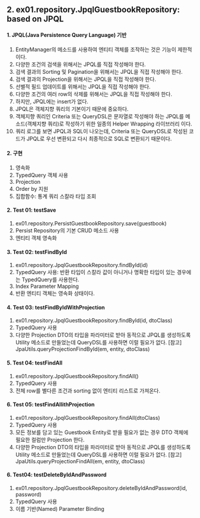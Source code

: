 ## 2. ex01.repository.JpqlGuestbookRepository: based on JPQL

#### 1. JPQL(Java Persistence Query Language) 기반

1. EntityManager의 메소드를 사용하여 엔티티 객체를 조작하는 것은 기능이 제한적이다.
2. 다양한 조건의 검색을 위해서는 JPQL를 직접 작성해야 한다.
3. 검색 결과의 Sorting 및 Pagination을 위해서는 JPQL을 직접 작성해야 한다.
4. 검색 결과의 Projection을 위해서는 JPQL을 직접 작성해야 한다.
5. 선별적 필드 업데이트를 위해서는 JPQL을 직접 작성해야 한다.
6. 다양한 조건의 여러 row의 삭제를 위해서는 JPQL을 직접 작성해야 한다.
7. 하지만, JPQL에는 insert가 없다.
8. JPQL은 객체지향 쿼리의 기본이기 때문에 중요하다.
9. 객체지향 쿼리인 Criteria 또는 QueryDSL은 문자열로 작성해야 하는 JPQL를 메소드(객체지향 쿼리)로 작성하기 위한 일종의 Helper Wrapping 라이브러리 이다.
10. 쿼리 로그를 보면 JPQL과 SQL이 나오는데, Criteria 또는 QueryDSL로 작성된 코드가 JPQL로 우선 변환되고 다시 최종적으로 SQL로 변환되기 때문이다.

#### 2. 구현

1. 영속화
2. TypedQuery 객체 사용
3. Projection
4. Order by 지원
5. 집합함수: 통계 쿼리 스칼라 타입 조회

#### 2. Test 01: testSave

1. ex01.repository.PersistGuestbookRepository.save(guestbook)
2. Persist Repository의 기본 CRUD 메소드 사용
3. 엔티티 객체 영속화

#### 3. Test 02: testFindById

1. ex01.repository.JpqlGuestbookRepository.findById(id)
2. TypedQuery 사용: 반환 타입이 스칼라 값이 아니거나 명확한 타입이 있는 경우에는 TypedQuery를 사용한다.
3. Index Parameter Mapping
4. 반환 엔티티 객체는 영속화 상태이다.

#### 4. Test 03: testFindByIdWithProjection

1. ex01.repository.JpqlGuestbookRepository.findById(id, dtoClass)
2. TypedQuery 사용
3. 다양한 Projection DTO의 타입을 파라미터로 받아 동적으로 JPQL를 생성하도록 Utility 메소드로 만들었는데 QueryDSL를 사용하면 이럴 필요가 없다.  [참고]
   JpaUtils.queryProjectionFindById(em, entity, dtoClass)

#### 5. Test 04: testFindAll

1. ex01.repository.JpqlGuestbookRepository.findAll()
2. TypedQuery 사용
3. 전체 row를 별다른 조건과 sorting 없이 엔티티 리스트로 가져온다.

#### 6. Test 05: testFindAllithProjection

1. ex01.repository.JpqlGuestbookRepository.findAll(dtoClass)
2. TypedQuery 사용
3. 모든 정보를 담고 있는 Guestbook Entity로 받을 필요가 없는 경우 DTO 객체에 필요한 컬럼만 Projection 한다.
4. 다양한 Projection DTO의 타입을 파라미터로 받아 동적으로 JPQL를 생성하도록 Utility 메소드로 만들었는데 QueryDSL를 사용하면 이럴 필요가 없다.  [참고]
   JpaUtils.queryProjectionFindAll(em, entity, dtoClass)

#### 6. Test04: testDeleteByIdAndPassword

1. ex01.repository.JpqlGuestbookRepository.deleteByIdAndPassword(id, password)
2. TypedQuery 사용
3. 이름 기반(Named) Parameter Binding
